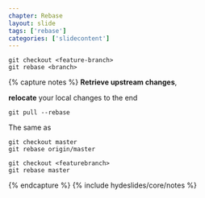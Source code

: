 ```yaml
---
chapter: Rebase
layout: slide
tags: ['rebase']
categories: ['slidecontent']
---
```


	git checkout <feature-branch>
	git rebase <branch>


{% capture notes %}
__Retrieve upstream changes__, 

__relocate__ your local changes to the end

	git pull --rebase

The same as

	git checkout master
	git rebase origin/master

	git checkout <featurebranch>
	git rebase master
{% endcapture %}
{% include hydeslides/core/notes %}